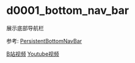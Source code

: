 # d0001_bottom_nav_bar

展示底部导航栏

参考: [PersistentBottomNavBar](https://github.com/BilalShahid13/PersistentBottomNavBar/tree/master/example)

[B站视频](https://www.bilibili.com/video/BV1Li4y1f7RY/)
[Youtube视频](https://www.youtube.com/watch?v=8Vkplpr8GiA)